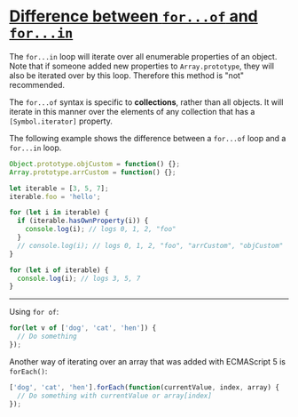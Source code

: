 # [Difference between `for...of` and `for...in`](https://developer.mozilla.org/en-US/docs/Web/JavaScript/Reference/Statements/for...of)

The `for...in` loop will iterate over all enumerable properties of an object. Note that if someone added new properties to `Array.prototype`, they will also be iterated over by this loop. Therefore this method is "not" recommended.

The `for...of` syntax is specific to **collections**, rather than all objects. It will iterate in this manner over the elements of any collection that has a `[Symbol.iterator]` property.

The following example shows the difference between a `for...of` loop and a `for...in` loop.

```javascript
Object.prototype.objCustom = function() {};
Array.prototype.arrCustom = function() {};

let iterable = [3, 5, 7];
iterable.foo = 'hello';

for (let i in iterable) {
  if (iterable.hasOwnProperty(i)) {
    console.log(i); // logs 0, 1, 2, "foo"
  }
  // console.log(i); // logs 0, 1, 2, "foo", "arrCustom", "objCustom"
}

for (let i of iterable) {
  console.log(i); // logs 3, 5, 7
}
```

---

Using `for of`:

```javascript
for(let v of ['dog', 'cat', 'hen']) {
  // Do something
});
```

Another way of iterating over an array that was added with ECMAScript 5 is `forEach()`:

```javascript
['dog', 'cat', 'hen'].forEach(function(currentValue, index, array) {
  // Do something with currentValue or array[index]
});
```
